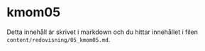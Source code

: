 ---
---
kmom05
=========================

Detta innehåll är skrivet i markdown och du hittar innehållet i filen `content/redovisning/05_kmom05.md`.
